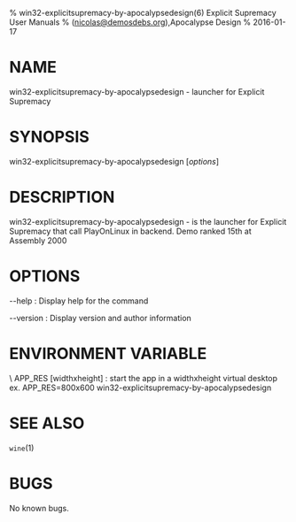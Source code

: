 % win32-explicitsupremacy-by-apocalypsedesign(6) Explicit Supremacy User Manuals
%  (nicolas@demosdebs.org),Apocalypse Design
% 2016-01-17

# NAME
win32-explicitsupremacy-by-apocalypsedesign - launcher for Explicit Supremacy

# SYNOPSIS
win32-explicitsupremacy-by-apocalypsedesign [*options*]

# DESCRIPTION
win32-explicitsupremacy-by-apocalypsedesign - is the launcher for Explicit Supremacy that call PlayOnLinux in backend.
Demo ranked 15th at Assembly 2000

# OPTIONS
\--help
:   Display help for the command

\--version
:   Display version and author information

# ENVIRONMENT VARIABLE
\ APP_RES [widthxheight]
:	start the app in a widthxheight virtual desktop  
	ex. APP_RES=800x600 win32-explicitsupremacy-by-apocalypsedesign

# SEE ALSO
`wine`(1)

# BUGS
No known bugs.

